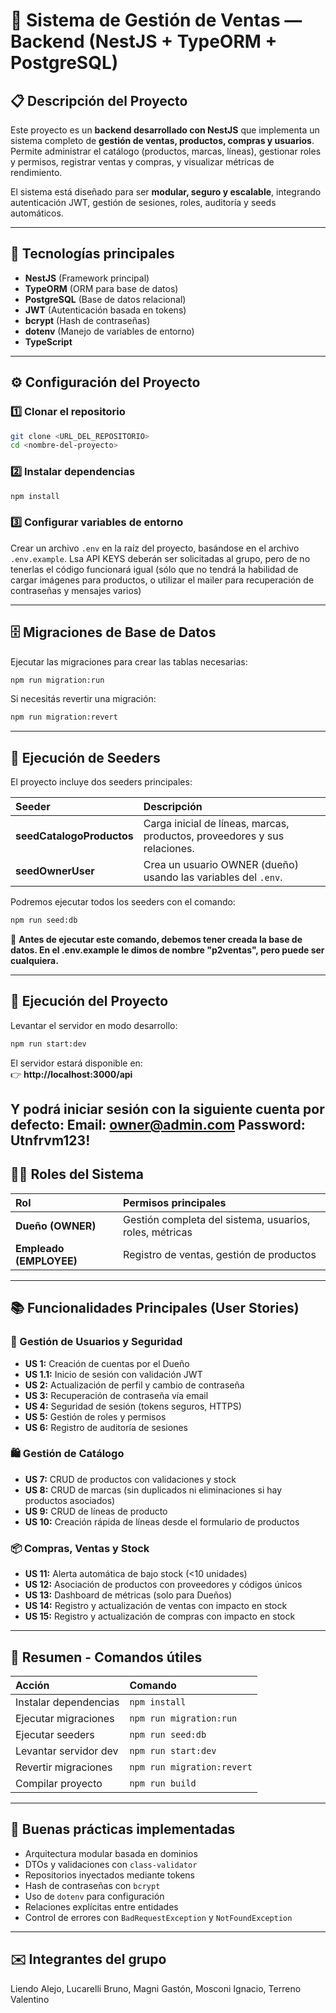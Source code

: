 # 🧾 Sistema de Gestión de Ventas — Backend (NestJS + TypeORM + PostgreSQL)

## 📋 Descripción del Proyecto

Este proyecto es un **backend desarrollado con NestJS** que implementa un sistema completo de **gestión de ventas, productos, compras y usuarios**.  
Permite administrar el catálogo (productos, marcas, líneas), gestionar roles y permisos, registrar ventas y compras, y visualizar métricas de rendimiento.

El sistema está diseñado para ser **modular, seguro y escalable**, integrando autenticación JWT, gestión de sesiones, roles, auditoría y seeds automáticos.

---

## 🚀 Tecnologías principales

- **NestJS** (Framework principal)
- **TypeORM** (ORM para base de datos)
- **PostgreSQL** (Base de datos relacional)
- **JWT** (Autenticación basada en tokens)
- **bcrypt** (Hash de contraseñas)
- **dotenv** (Manejo de variables de entorno)
- **TypeScript**

---

## ⚙️ Configuración del Proyecto

### 1️⃣ Clonar el repositorio

```bash
git clone <URL_DEL_REPOSITORIO>
cd <nombre-del-proyecto>
```

### 2️⃣ Instalar dependencias

```bash
npm install
```

### 3️⃣ Configurar variables de entorno

Crear un archivo `.env` en la raíz del proyecto, basándose en el archivo `.env.example`. Lsa API KEYS deberán ser solicitadas al grupo, pero de no tenerlas el código funcionará igual (sólo que no tendrá la habilidad de cargar imágenes para productos, o utilizar el mailer para recuperación de contraseñas y mensajes varios)

---

## 🗄️ Migraciones de Base de Datos

Ejecutar las migraciones para crear las tablas necesarias:

```bash
npm run migration:run
```

Si necesitás revertir una migración:

```bash
npm run migration:revert
```

---

## 🌱 Ejecución de Seeders

El proyecto incluye dos seeders principales:

| Seeder | Descripción |
|:--|:--|
| **seedCatalogoProductos** | Carga inicial de líneas, marcas, productos, proveedores y sus relaciones. |
| **seedOwnerUser** | Crea un usuario OWNER (dueño) usando las variables del `.env`. |

Podremos ejecutar todos los seeders con el comando:

```bash
npm run seed:db
```

📌 **Antes de ejecutar este comando, debemos tener creada la base de datos. En el .env.example le dimos de nombre "p2ventas", pero puede ser cualquiera.**

---

## 🧩 Ejecución del Proyecto

Levantar el servidor en modo desarrollo:

```bash
npm run start:dev
```

El servidor estará disponible en:  
👉 **http://localhost:3000/api**

Y podrá iniciar sesión con la siguiente cuenta por defecto:
Email: owner@admin.com
Password: Utnfrvm123!
---

## 🧑‍💼 Roles del Sistema

| Rol | Permisos principales |
|:--|:--|
| **Dueño (OWNER)** | Gestión completa del sistema, usuarios, roles, métricas |
| **Empleado (EMPLOYEE)** | Registro de ventas, gestión de productos |

---

## 📚 Funcionalidades Principales (User Stories)

### 👥 Gestión de Usuarios y Seguridad

- **US 1:** Creación de cuentas por el Dueño  
- **US 1.1:** Inicio de sesión con validación JWT  
- **US 2:** Actualización de perfil y cambio de contraseña  
- **US 3:** Recuperación de contraseña vía email  
- **US 4:** Seguridad de sesión (tokens seguros, HTTPS)  
- **US 5:** Gestión de roles y permisos  
- **US 6:** Registro de auditoría de sesiones  

### 🛍️ Gestión de Catálogo

- **US 7:** CRUD de productos con validaciones y stock  
- **US 8:** CRUD de marcas (sin duplicados ni eliminaciones si hay productos asociados)  
- **US 9:** CRUD de líneas de producto  
- **US 10:** Creación rápida de líneas desde el formulario de productos  

### 📦 Compras, Ventas y Stock

- **US 11:** Alerta automática de bajo stock (<10 unidades)  
- **US 12:** Asociación de productos con proveedores y códigos únicos  
- **US 13:** Dashboard de métricas (solo para Dueños)  
- **US 14:** Registro y actualización de ventas con impacto en stock  
- **US 15:** Registro y actualización de compras con impacto en stock  

---
## 🧪 Resumen - Comandos útiles

| Acción | Comando |
|:--|:--|
| Instalar dependencias | `npm install` |
| Ejecutar migraciones | `npm run migration:run` |
| Ejecutar seeders | `npm run seed:db` |
| Levantar servidor dev | `npm run start:dev` |
| Revertir migraciones | `npm run migration:revert` |
| Compilar proyecto | `npm run build` |

---

## 🧰 Buenas prácticas implementadas

- Arquitectura modular basada en dominios  
- DTOs y validaciones con `class-validator`  
- Repositorios inyectados mediante tokens  
- Hash de contraseñas con `bcrypt`  
- Uso de `dotenv` para configuración  
- Relaciones explícitas entre entidades  
- Control de errores con `BadRequestException` y `NotFoundException`  

---

## ✉️ Integrantes del grupo

Liendo Alejo, Lucarelli Bruno, Magni Gastón, Mosconi Ignacio, Terreno Valentino
